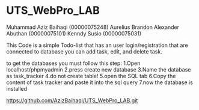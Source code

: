 # UTS_WebPro_LAB

Muhammad Aziz Baihaqi (00000075248)
Aurelius Brandon Alexander Abuthan (00000075101)
Kenndy Susio (00000075031)

This Code is a simple Todo-list that has an user login/registration that are connected to database 
you can add task, edit, and delete task.

to get the databases you must follow this step:
1.Open localhost/phpmyadmin
2.press create new database
3.Name the database as task_tracker 
4.do not create table!
5.open the SQL tab
6.Copy the content of task tracker and paste it into the sql query
7.now the database is installed

https://github.com/AzizBaihaqi/UTS_WebPro_LAB.git
